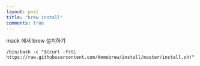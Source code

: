 ```yaml
---
layout: post
title: "brew install"
comments: true
---
```


mack 에서 brew 설치하기  

```
/bin/bash -c "$(curl -fsSL https://raw.githubusercontent.com/Homebrew/install/master/install.sh)"
```

